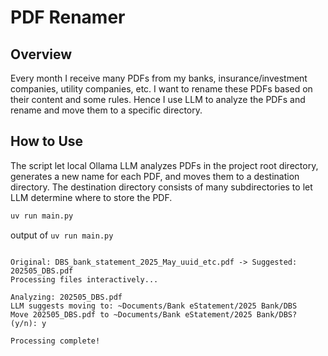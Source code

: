 # PDF Renamer

## Overview

Every month I receive many PDFs from my banks, insurance/investment companies, utility companies, etc. I want to rename these PDFs based on their content and some rules. Hence I use LLM to analyze the PDFs and rename and move them to a specific directory.

## How to Use

The script let local Ollama LLM analyzes PDFs in the project root directory, generates a new name for each PDF, and moves them to a destination directory. The destination directory consists of many subdirectories to let LLM determine where to store the PDF.

```bash
uv run main.py
```

output of `uv run main.py`

```text

Original: DBS_bank_statement_2025_May_uuid_etc.pdf -> Suggested: 202505_DBS.pdf
Processing files interactively...

Analyzing: 202505_DBS.pdf
LLM suggests moving to: ~Documents/Bank eStatement/2025 Bank/DBS
Move 202505_DBS.pdf to ~Documents/Bank eStatement/2025 Bank/DBS? (y/n): y

Processing complete!
```

